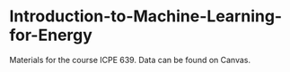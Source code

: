 # Introduction-to-Machine-Learning-for-Energy

Materials for the course ICPE 639. Data can be found on Canvas. 
